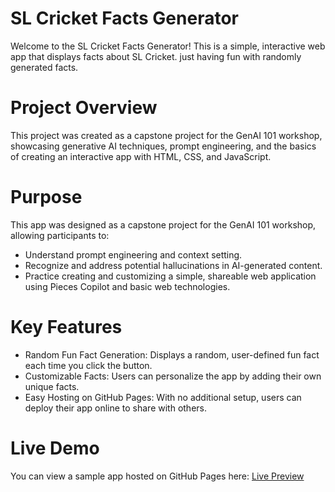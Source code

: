 # SL Cricket Facts Generator
Welcome to the SL Cricket Facts Generator! This is a simple, interactive web app that displays facts about SL Cricket. just having fun with randomly generated facts.

# Project Overview
This project was created as a capstone project for the GenAI 101 workshop, showcasing generative AI techniques, prompt engineering, and the basics of creating an interactive app with HTML, CSS, and JavaScript.

# Purpose
This app was designed as a capstone project for the GenAI 101 workshop, allowing participants to:
- Understand prompt engineering and context setting.
- Recognize and address potential hallucinations in AI-generated content.
- Practice creating and customizing a simple, shareable web application using Pieces Copilot and basic web technologies.

# Key Features
- Random Fun Fact Generation: Displays a random, user-defined fun fact each time you click the button.
- Customizable Facts: Users can personalize the app by adding their own unique facts.
- Easy Hosting on GitHub Pages: With no additional setup, users can deploy their app online to share with others.

# Live Demo
You can view a sample app hosted on GitHub Pages here: [Live Preview](https://sajiya14.github.io/SL-Cricket-Facts-Generator-App/)
